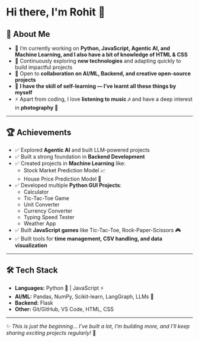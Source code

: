 # Hi there, I'm Rohit 👋  

## 🚀 About Me  

- 🔭 I’m currently working on **Python, JavaScript, Agentic AI, and Machine Learning, and I also have a bit of knowledge of HTML & CSS**  
- 🌱 Continuously exploring **new technologies** and adapting quickly to build impactful projects  
- 👯 Open to **collaboration on AI/ML, Backend, and creative open-source projects**  
- 💬 **I have the skill of self-learning — I’ve learnt all these things by myself**  
- ⚡ Apart from coding, I love **listening to music 🎶** and have a deep interest in **photography 📸**

---

## 🏆 Achievements  

- ✅ Explored **Agentic AI** and built LLM-powered projects  
- ✅ Built a strong foundation in **Backend Development**  
- ✅ Created projects in **Machine Learning** like:  
  - Stock Market Prediction Model 📈  
  - House Price Prediction Model 🏡  
- ✅ Developed multiple **Python GUI Projects**:  
  - Calculator  
  - Tic-Tac-Toe Game  
  - Unit Converter  
  - Currency Converter  
  - Typing Speed Tester  
  - Weather App  
- ✅ Built **JavaScript games** like Tic-Tac-Toe, Rock-Paper-Scissors 🎮  
- ✅ Built tools for **time management, CSV handling, and data visualization**  

---

## 🛠️ Tech Stack  

- **Languages:** Python 🐍 | JavaScript ⚡  
- **AI/ML:** Pandas, NumPy, Scikit-learn, LangGraph, LLMs 🤖  
- **Backend:** Flask
- **Other:** Git/GitHub, VS Code, HTML, CSS

---

✨ *This is just the beginning… I’ve built a lot, I’m building more, and I’ll keep sharing exciting projects regularly!* 🚀

